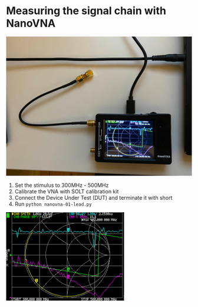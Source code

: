 # Measuring the signal chain with NanoVNA

![test-setup](./lead-test-setup.png)

1. Set the stimulus to 300MHz - 500MHz
2. Calibrate the VNA with SOLT calibration kit
3. Connect the Device Under Test (DUT) and terminate it with short
4. Run `python nanovna-01-lead.py`

![problems](./lead-problems.png)
